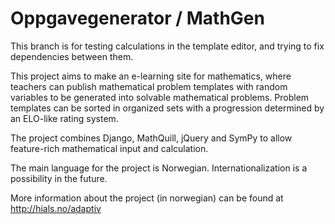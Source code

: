 # Oppgavegenerator / MathGen

This branch is for testing calculations in the template editor, and trying to fix dependencies between them.

This project aims to make an e-learning site for mathematics, where teachers can publish
mathematical problem templates with random variables to be generated into solvable mathematical problems.
Problem templates can be sorted in organized sets with a progression determined by an ELO-like rating system.

The project combines Django, MathQuill, jQuery and SymPy to allow feature-rich mathematical input and calculation.

The main language for the project is Norwegian. Internationalization is a possibility in the future.

More information about the project (in norwegian) can be found at http://hials.no/adaptiv
